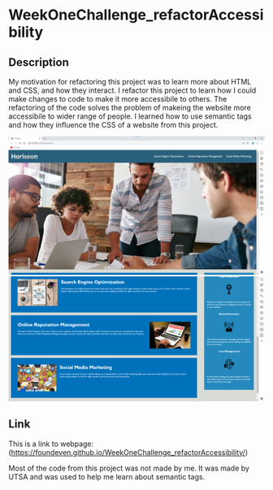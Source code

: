 # WeekOneChallenge_refactorAccessibility

## Description
My motivation for refactoring this project was to learn more about HTML and CSS, and how they interact. I refactor this project to learn how I could make changes to code to make it more accessibile to others. The refactoring of the code solves the problem of makeing the website more accessibile to wider range of people. I learned how to use semantic tags and how they influence the CSS of a website from this project.

![This shows a picture of the website that I refactored.](./Screenshot1.png)
![This shows a picture of the website that I refactored.](./screenshot3.png)

## Link
This is a link to webpage:(https://foundeven.github.io/WeekOneChallenge_refactorAccessibility/)


Most of the code from this project was not made by me. It was made by UTSA and was used to help me learn about semantic tags.
